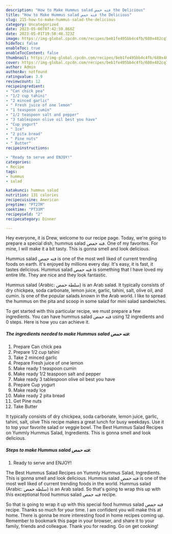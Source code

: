 ```yaml
---
description: "How to Make Hummus salad فته حمص the Delicious"
title: "How to Make Hummus salad فته حمص the Delicious"
slug: 215-how-to-make-hummus-salad-the-delicious
category: Uncategorized
date: 2023-05-06T07:42:59.868Z
date: 2023-05-01T19:58:48.323Z
image: https://img-global.cpcdn.com/recipes/beb1fe495bb4c4fb/680x482cq70/hummus-salad-فته-حمص-recipe-main-photo.jpg
hideToc: false
enableToc: true
enableTocContent: false
thumbnail: https://img-global.cpcdn.com/recipes/beb1fe495bb4c4fb/680x482cq70/hummus-salad-فته-حمص-recipe-main-photo.jpg
cover: https://img-global.cpcdn.com/recipes/beb1fe495bb4c4fb/680x482cq70/hummus-salad-فته-حمص-recipe-main-photo.jpg
author: Admin
authorAv: notfound
ratingvalue: 3.9
reviewcount: 12
recipeingredient:
- "Can chick pea"
- "1/2 cup tahini"
- "2 minced garlic"
- " Fresh juice of one lemon"
- "1 teaspoon cumin"
- "1/2 teaspoon salt and pepper"
- "3 tablespoon olive oil best you have"
- "Cup yogurt"
- " Ice"
- "2 pita bread"
- " Pine nuts"
- " Butter"
recipeinstructions:

- "Ready to serve and ENJOY!"
categories:
- Recipe
tags:
- hummus
- salad

katakunci: hummus salad 
nutrition: 131 calories
recipecuisine: American
preptime: "PT27M"
cooktime: "PT33M"
recipeyield: "2"
recipecategory: Dinner

---
```



Hey everyone, it is Drew, welcome to our recipe page. Today, we're going to prepare a special dish, hummus salad فته حمص. One of my favorites. For mine, I will make it a bit tasty. This is gonna smell and look delicious.

Hummus salad فته حمص is one of the most well liked of current trending foods on earth. It's enjoyed by millions every day. It's easy, it is fast, it tastes delicious. Hummus salad فته حمص is something that I have loved my entire life. They are nice and they look fantastic.

Hummus salad (Arabic: سلطة حمص‎) is an Arab salad. It typically consists of dry chickpea, soda carbonate, lemon juice, garlic, tahini, salt, olive oil, and cumin. Is one of the popular salads known in the Arab world. I like to spread the hummus on the pita and scoop in some salad for mini salad sandwiches.


To get started with this particular recipe, we must prepare a few ingredients. You can have hummus salad فته حمص using 12 ingredients and 0 steps. Here is how you can achieve it.

<!--inarticleads1-->

##### The ingredients needed to make Hummus salad فته حمص:

1. Prepare Can chick pea
1. Prepare 1/2 cup tahini
1. Take 2 minced garlic
1. Prepare  Fresh juice of one lemon
1. Make ready 1 teaspoon cumin
1. Make ready 1/2 teaspoon salt and pepper
1. Make ready 3 tablespoon olive oil best you have
1. Prepare Cup yogurt
1. Make ready  Ice
1. Make ready 2 pita bread
1. Get  Pine nuts
1. Take  Butter


It typically consists of dry chickpea, soda carbonate, lemon juice, garlic, tahini, salt, olive This recipe makes a great lunch for busy weekdays. Use it to top your favorite salad or veggie bowl. The Best Hummus Salad Recipes on Yummly Hummus Salad, Ingredients. This is gonna smell and look delicious. 

<!--inarticleads2-->

##### Steps to make Hummus salad فته حمص:


1. Ready to serve and ENJOY!

The Best Hummus Salad Recipes on Yummly Hummus Salad, Ingredients. This is gonna smell and look delicious. Hummus salad فته حمص is one of the most well liked of current trending foods in the world. Hummus salad (Arabic: سلطة حمص‎) is an Arab salad. So that&#39;s going to wrap this up with this exceptional food hummus salad فته حمص recipe. 

So that is going to wrap it up with this special food hummus salad فته حمص recipe. Thanks so much for your time. I am confident you will make this at home. There is gonna be more interesting food in home recipes coming up. Remember to bookmark this page in your browser, and share it to your family, friends and colleague. Thank you for reading. Go on get cooking!
